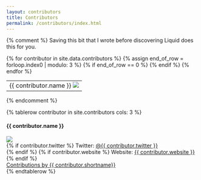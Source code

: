 ```yaml
---
layout: contributors
title: Contributors
permalink: /contributors/index.html
---
```

{% comment %}
Saving this bit that I wrote before discovering Liquid does this for you.
<table>
<tbody>
  <tr>
    {% for contributor in site.data.contributors %}
    {% assign end_of_row = forloop.index0 | modulo: 3 %}
    {% if end_of_row == 0 %}
    </tr><tr>
    {% endif %}
    <td>
        <div class="contributor-pane">
        {{ contributor.name }}
        <img src="/images/{{ contributor.image }}"/>
        </div>
    </td>
    {% endfor %}
  </tr>
</tbody>
</table>

{% endcomment %}

<table>
<tbody>
  {% tablerow contributor in site.contributors cols: 3 %}
    <div class="contributor-pane">
    <h4>{{ contributor.name }}</h4>
    <img src="/images/{{ contributor.image }}" style="width:100%:"/>
    <br>
    {% if contributor.twitter %}
        Twitter:
        <a href="http://twitter.com/{{ contributor.twitter }}">
            @{{ contributor.twitter }}
        </a>
        <br>
    {% endif %}
    {% if contributor.website %}
        Website: 
        <a href="{{ contributor.website }}">
           {{ contributor.website }}
        </a>
        <br>
    {% endif %}
    <br>
    <a href="{{ contributor.url | relative_url }}">
      Contributions by {{ contributor.shortname}}
    </a>
    </div>
  {% endtablerow %}
</tbody>
</table>

